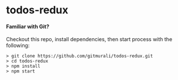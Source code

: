 # todos-redux

#### Familiar with Git?
Checkout this repo, install dependencies, then start process with the following:

```
> git clone https://github.com/gitmurali/todos-redux.git
> cd todos-redux
> npm install
> npm start
```

